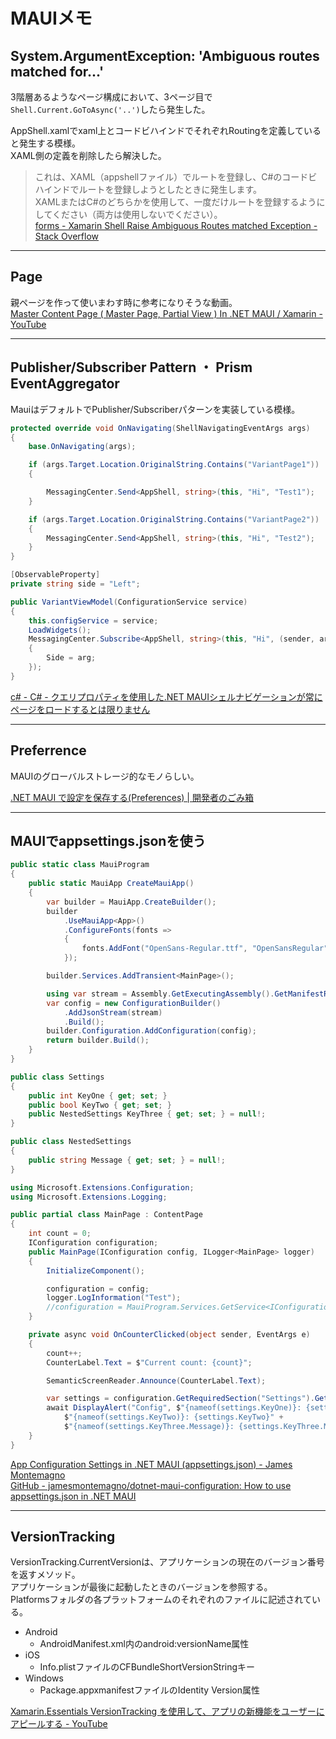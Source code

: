 # MAUIメモ

## System.ArgumentException: 'Ambiguous routes matched for...'

3階層あるようなページ構成において、3ページ目で`Shell.Current.GoToAsync('..')`したら発生した。  

AppShell.xamlでxaml上とコードビハインドでそれぞれRoutingを定義していると発生する模様。  
XAML側の定義を削除したら解決した。  

>これは、XAML（appshellファイル）でルートを登録し、C#のコードビハインドでルートを登録しようとしたときに発生します。  
>XAMLまたはC#のどちらかを使用して、一度だけルートを登録するようにしてください（両方は使用しないでください）。  
>[forms - Xamarin Shell Raise Ambiguous Routes matched Exception - Stack Overflow](https://stackoverflow.com/questions/58352925/xamarin-shell-raise-ambiguous-routes-matched-exception)  

---

## Page

親ページを作って使いまわす時に参考になりそうな動画。  
[Master Content Page ( Master Page, Partial View ) In .NET MAUI / Xamarin - YouTube](https://www.youtube.com/watch?v=ufMlk8k4Wq4)  

---

## Publisher/Subscriber Pattern ・ Prism EventAggregator

MauiはデフォルトでPublisher/Subscriberパターンを実装している模様。  

``` cs
protected override void OnNavigating(ShellNavigatingEventArgs args)
{
    base.OnNavigating(args);

    if (args.Target.Location.OriginalString.Contains("VariantPage1"))
    {

        MessagingCenter.Send<AppShell, string>(this, "Hi", "Test1");
    }

    if (args.Target.Location.OriginalString.Contains("VariantPage2"))
    {
        MessagingCenter.Send<AppShell, string>(this, "Hi", "Test2");
    }
}
```

``` cs
[ObservableProperty]
private string side = "Left";

public VariantViewModel(ConfigurationService service)
{
    this.configService = service;
    LoadWidgets();
    MessagingCenter.Subscribe<AppShell, string>(this, "Hi", (sender, arg) =>
    {
        Side = arg;
    });
}
```

[c# - C# - クエリプロパティを使用した.NET MAUIシェルナビゲーションが常にページをロードするとは限りません](https://stackoverflow-com.translate.goog/questions/76095594/net-maui-shell-navigation-with-query-property-not-always-loading-pages?_x_tr_sl=en&_x_tr_tl=ja&_x_tr_hl=ja&_x_tr_pto=sc)  

---

## Preferrence

MAUIのグローバルストレージ的なモノらしい。  

[.NET MAUI で設定を保存する(Preferences) | 開発者のごみ箱](https://developers-trash.com/archives/1249)  

---

## MAUIでappsettings.jsonを使う

``` cs : MauiProgram.cs
public static class MauiProgram
{
    public static MauiApp CreateMauiApp()
    {
        var builder = MauiApp.CreateBuilder();
        builder
            .UseMauiApp<App>()
            .ConfigureFonts(fonts =>
            {
                fonts.AddFont("OpenSans-Regular.ttf", "OpenSansRegular");
            });

        builder.Services.AddTransient<MainPage>();

        using var stream = Assembly.GetExecutingAssembly().GetManifestResourceStream("projectname.appsettings.json");
        var config = new ConfigurationBuilder()
            .AddJsonStream(stream)
            .Build();
        builder.Configuration.AddConfiguration(config);
        return builder.Build();
    }
}

public class Settings
{
    public int KeyOne { get; set; }
    public bool KeyTwo { get; set; }
    public NestedSettings KeyThree { get; set; } = null!;
}

public class NestedSettings
{
    public string Message { get; set; } = null!;
}
```

``` cs
using Microsoft.Extensions.Configuration;
using Microsoft.Extensions.Logging;

public partial class MainPage : ContentPage
{
    int count = 0;
    IConfiguration configuration;
    public MainPage(IConfiguration config, ILogger<MainPage> logger)
    {
        InitializeComponent();

        configuration = config;
        logger.LogInformation("Test");
        //configuration = MauiProgram.Services.GetService<IConfiguration>();
    }

    private async void OnCounterClicked(object sender, EventArgs e)
    {
        count++;
        CounterLabel.Text = $"Current count: {count}";

        SemanticScreenReader.Announce(CounterLabel.Text);

        var settings = configuration.GetRequiredSection("Settings").Get<Settings>();
        await DisplayAlert("Config", $"{nameof(settings.KeyOne)}: {settings.KeyOne}" +
            $"{nameof(settings.KeyTwo)}: {settings.KeyTwo}" +
            $"{nameof(settings.KeyThree.Message)}: {settings.KeyThree.Message}", "OK");
    }
}
```

[App Configuration Settings in .NET MAUI (appsettings.json) - James Montemagno](https://montemagno.com/dotnet-maui-appsettings-json-configuration/)  
[GitHub - jamesmontemagno/dotnet-maui-configuration: How to use appsettings.json in .NET MAUI](https://github.com/jamesmontemagno/dotnet-maui-configuration)  

---

## VersionTracking

VersionTracking.CurrentVersionは、アプリケーションの現在のバージョン番号を返すメソッド。  
アプリケーションが最後に起動したときのバージョンを参照する。  
Platformsフォルダの各プラットフォームのそれぞれのファイルに記述されている。  

- Android  
  - AndroidManifest.xml内のandroid:versionName属性  
- iOS  
  - Info.plistファイルのCFBundleShortVersionStringキー  
- Windows  
  - Package.appxmanifestファイルのIdentity Version属性  

[Xamarin.Essentials VersionTracking を使用して、アプリの新機能をユーザーにアピールする - YouTube](https://www.youtube.com/watch?v=-2JlbepO_Mc)  
